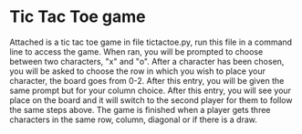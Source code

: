 # Tic Tac Toe game
Attached is a tic tac toe game in file tictactoe.py, run this file in a command line to access the game. When ran, you will be prompted to choose between two characters, "x" and "o". After a character has been chosen, you will be asked to choose the row in which you wish to place your character, the board goes from 0-2. After this entry, you will be given the same prompt but for your column choice. After this entry, you will see your place on the board and it will switch to the second player for them to follow the same steps above. The game is finished when a player gets three characters in the same row, column, diagonal or if there is a draw.
